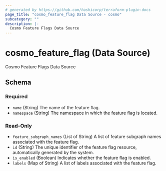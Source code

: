 ```yaml
---
# generated by https://github.com/hashicorp/terraform-plugin-docs
page_title: "cosmo_feature_flag Data Source - cosmo"
subcategory: ""
description: |-
  Cosmo Feature Flags Data Source
---
```


# cosmo_feature_flag (Data Source)

Cosmo Feature Flags Data Source



<!-- schema generated by tfplugindocs -->
## Schema

### Required

- `name` (String) The name of the feature flag.
- `namespace` (String) The namespace in which the feature flag is located.

### Read-Only

- `feature_subgraph_names` (List of String) A list of feature subgraph names associated with the feature flag.
- `id` (String) The unique identifier of the feature flag resource, automatically generated by the system.
- `is_enabled` (Boolean) Indicates whether the feature flag is enabled.
- `labels` (Map of String) A list of labels associated with the feature flag.
